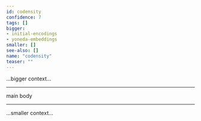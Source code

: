 ```yaml
---
id: codensity
confidence: 7
tags: []
bigger:
- initial-encodings
- yoneda-embeddings
smaller: []
see-also: []
name: "codensity"
teaser: ""
---
```



...bigger context...

---

main body

---

...smaller context...
